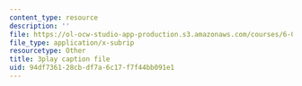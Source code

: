 ```yaml
---
content_type: resource
description: ''
file: https://ol-ocw-studio-app-production.s3.amazonaws.com/courses/6-004-computation-structures-spring-2017/94df736128cbdf7a6c17f7f44bb091e1_br3mu-IK9N8.srt
file_type: application/x-subrip
resourcetype: Other
title: 3play caption file
uid: 94df7361-28cb-df7a-6c17-f7f44bb091e1
---
```

